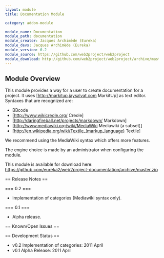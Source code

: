 ```yaml
---
layout: module
title: Documentation Module

category: addon-module

module_name: Documentation
module_path: documentation
module_creator: Jacques Archimède (Eureka)
module_devs: Jacques Archimède (Eureka)
module_version: 0.2
module_source: https://github.com/web2project/web2project
module_download: http://github.com/web2project/web2project/archive/master.zip
---
```


## Module Overview

This module provides a way for a user to create documentation for a project.
It uses [http://markitup.jaysalvat.com MarkitUp] as text editor.
Syntaxes that are recognized are:
* BBcode
* [http://www.wikicreole.org/ Creole]
* [http://daringfireball.net/projects/markdown/ Markdown]
* [http://www.mediawiki.org/wiki/MediaWiki Mediawiki (a subset)]
* [http://en.wikipedia.org/wiki/Textile_(markup_language) Textile]

We recommend using the MediaWiki syntax which offers more features.

The engine choice is made ​​by an administrator when configuring the module.

This module is available for download here: https://github.com/eureka2/web2project-documentation/archive/master.zip

== Release Notes ==

=== 0.2 ===

* Implementation of categories (Mediawiki syntax only).

=== 0.1 ===

* Alpha release.

== Known/Open Issues ==

== Development Status ==

*  v0.2 Implementation of categories: 2011 April
*  v0.1 Alpha Release: 2011 April